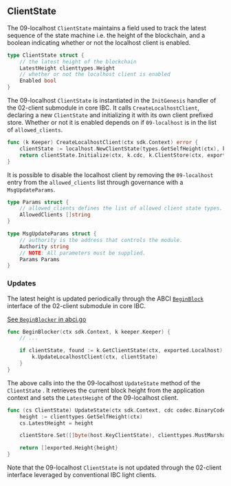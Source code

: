 <!--
order: 2
-->

## ClientState

The 09-localhost `ClientState` maintains a field used to track the latest sequence of the state machine i.e. the height of the blockchain,
and a boolean indicating whether or not the localhost client is enabled.

```go
type ClientState struct {
    // the latest height of the blockchain
    LatestHeight clienttypes.Height
	// whether or not the localhost client is enabled
	Enabled bool
}
```

The 09-localhost `ClientState` is instantiated in the `InitGenesis` handler of the 02-client submodule in core IBC.
It calls `CreateLocalhostClient`, declaring a new `ClientState` and initializing it with its own client prefixed store.
Whether or not it is enabled depends on if `09-localhost` is in the list of `allowed_clients`.

```go
func (k Keeper) CreateLocalhostClient(ctx sdk.Context) error {
    clientState := localhost.NewClientState(types.GetSelfHeight(ctx), k.GetParams(ctx).IsAllowedClient(exported.Localhost))
    return clientState.Initialize(ctx, k.cdc, k.ClientStore(ctx, exported.Localhost), nil)
}
```

It is possible to disable the localhost client by removing the `09-localhost` entry from the `allowed_clients` list through governance
with a `MsgUpdateParams`.

```go
type Params struct {
    // allowed_clients defines the list of allowed client state types.
    AllowedClients []string
}

type MsgUpdateParams struct {
    // authority is the address that controls the module.
    Authority string
    // NOTE: All parameters must be supplied.
    Params Params
}
```

### Updates

The latest height is updated periodically through the ABCI [`BeginBlock`](https://docs.cosmos.network/v0.47/building-modules/beginblock-endblock) interface of the 02-client submodule in core IBC.

[See `BeginBlocker` in abci.go](https://github.com/cosmos/ibc-go/blob/09-localhost/modules/core/02-client/abci.go#L12)

```go
func BeginBlocker(ctx sdk.Context, k keeper.Keeper) {
	// ...

	if clientState, found := k.GetClientState(ctx, exported.Localhost); found {
		k.UpdateLocalhostClient(ctx, clientState)
	}
}
```

The above calls into the the 09-localhost `UpdateState` method of the `ClientState` .
It retrieves the current block height from the application context and sets the `LatestHeight` of the 09-localhost client.

```go
func (cs ClientState) UpdateState(ctx sdk.Context, cdc codec.BinaryCodec, clientStore sdk.KVStore, clientMsg exported.ClientMessage) []exported.Height {
	height := clienttypes.GetSelfHeight(ctx)
	cs.LatestHeight = height

	clientStore.Set([]byte(host.KeyClientState), clienttypes.MustMarshalClientState(cdc, &cs))

	return []exported.Height{height}
}
```

Note that the 09-localhost `ClientState` is not updated through the 02-client interface leveraged by conventional IBC light clients.
